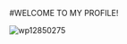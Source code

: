#WELCOME TO MY PROFILE!

 ![wp12850275](https://github.com/user-attachments/assets/d8e58b9d-d709-40ed-a21c-c92c17479dfd)




<!--
**mendez50/mendez50** is a ✨ _special_ ✨ repository because its `README.md` (this file) appears on your GitHub profile.
![gojo-satoru](https://github.com/user-attachments/assets/dad3f![japanese-animation](https://github.com/user-attachments/assets/ddebcac9-1dbc-45a2-bec4-99649c1d901d)
91a-193f-4342-b4a0-800f3f8fad81)

Here are some ideas to get you started:

- 🔭 I’m currently working on ...
- 🌱 I’m currently learning ...
- 👯 I’m looking to collaborate on ...![gojo-satoru](https://github.com/user-attachments/assets/4be8fc01-8984-42a8-93e1-a75540f3159d)

- 🤔 I’m looking for help with ...
- 💬 Ask me about ...
- 📫 How to reach me: ...
- 😄 Pronouns: ...
- ⚡ Fun fact: ...
-->
